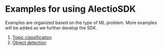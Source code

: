# Examples for using AlectioSDK

Examples are organized based on the type of ML problem. 
More examples will be added as we further develop the SDK.

1. [Topic classification](./topic_classification)
2. [Object detection](./object_detection)

